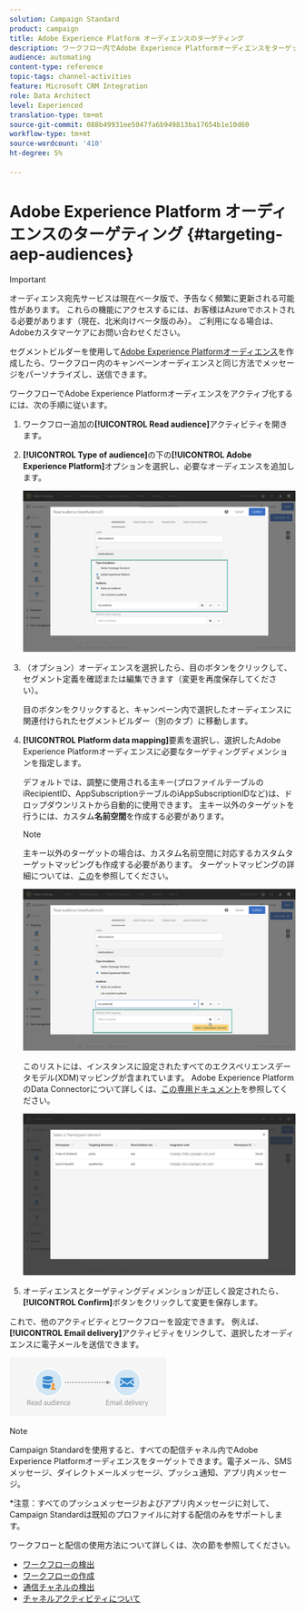 ```yaml
---
solution: Campaign Standard
product: campaign
title: Adobe Experience Platform オーディエンスのターゲティング
description: ワークフロー内でAdobe Experience Platformオーディエンスをターゲットする方法を説明します。
audience: automating
content-type: reference
topic-tags: channel-activities
feature: Microsoft CRM Integration
role: Data Architect
level: Experienced
translation-type: tm+mt
source-git-commit: 088b49931ee5047fa6b949813ba17654b1e10d60
workflow-type: tm+mt
source-wordcount: '410'
ht-degree: 5%

---
```



# Adobe Experience Platform オーディエンスのターゲティング {#targeting-aep-audiences}

>[!IMPORTANT]
>
>オーディエンス宛先サービスは現在ベータ版で、予告なく頻繁に更新される可能性があります。 これらの機能にアクセスするには、お客様はAzureでホストされる必要があります（現在、北米向けベータ版のみ）。 ご利用になる場合は、Adobeカスタマーケアにお問い合わせください。

セグメントビルダーを使用して[Adobe Experience Platformオーディエンス](../../integrating/using/aep-about-audience-destinations-service.md)を作成したら、ワークフロー内のキャンペーンオーディエンスと同じ方法でメッセージをパーソナライズし、送信できます。

ワークフローでAdobe Experience Platformオーディエンスをアクティブ化するには、次の手順に従います。

1. ワークフロー追加の&#x200B;**[!UICONTROL Read audience]**&#x200B;アクティビティを開きます。

1. **[!UICONTROL Type of audience]**&#x200B;の下の&#x200B;**[!UICONTROL Adobe Experience Platform]**&#x200B;オプションを選択し、必要なオーディエンスを追加します。

   ![](assets/aep_wkf_readaudience.png)

1. （オプション）オーディエンスを選択したら、目のボタンをクリックして、セグメント定義を確認または編集できます（変更を再度保存してください）。

   目のボタンをクリックすると、キャンペーン内で選択したオーディエンスに関連付けられたセグメントビルダー（別のタブ）に移動します。

1. **[!UICONTROL Platform data mapping]**&#x200B;要素を選択し、選択したAdobe Experience Platformオーディエンスに必要なターゲティングディメンションを指定します。

   デフォルトでは、調整に使用される主キー(プロファイルテーブルのiRecipientID、AppSubscriptionテーブルのiAppSubscriptionIDなど)は、ドロップダウンリストから自動的に使用できます。 主キー以外のターゲットを行うには、カスタム&#x200B;**名前空間**&#x200B;を作成する必要があります。

   >[!NOTE]
   >
   >主キー以外のターゲットの場合は、カスタム名前空間に対応するカスタムターゲットマッピングも作成する必要があります。 ターゲットマッピングの詳細については、[この](../../administration/using/target-mappings-in-campaign.md)を参照してください。

   ![](assets/aep_wkf_readaudience_namespace.png)

   このリストには、インスタンスに設定されたすべてのエクスペリエンスデータモデル(XDM)マッピングが含まれています。 Adobe Experience PlatformのData Connectorについて詳しくは、[この専用ドキュメント](../../integrating/using/aep-about-data-connector.md)を参照してください。

   ![](assets/aep_wkf_readaudience_namespace2.png)

1. オーディエンスとターゲティングディメンションが正しく設定されたら、**[!UICONTROL Confirm]**&#x200B;ボタンをクリックして変更を保存します。

これで、他のアクティビティとワークフローを設定できます。 例えば、**[!UICONTROL Email delivery]**&#x200B;アクティビティをリンクして、選択したオーディエンスに電子メールを送信できます。

![](assets/aep_wkf_email.png)

>[!NOTE]
>
>Campaign Standardを使用すると、すべての配信チャネル内でAdobe Experience Platformオーディエンスをターゲットできます。電子メール、SMSメッセージ、ダイレクトメールメッセージ、プッシュ通知、アプリ内メッセージ。
>
>*注意：すべてのプッシュメッセージおよびアプリ内メッセージに対して、Campaign Standardは既知のプロファイルに対する配信のみをサポートします。

ワークフローと配信の使用方法について詳しくは、次の節を参照してください。

* [ワークフローの検出](../../automating/using/get-started-workflows.md)
* [ワークフローの作成](../../automating/using/building-a-workflow.md)
* [通信チャネルの検出](../../channels/using/get-started-communication-channels.md)
* [チャネルアクティビティについて](../../automating/using/about-channel-activities.md)
